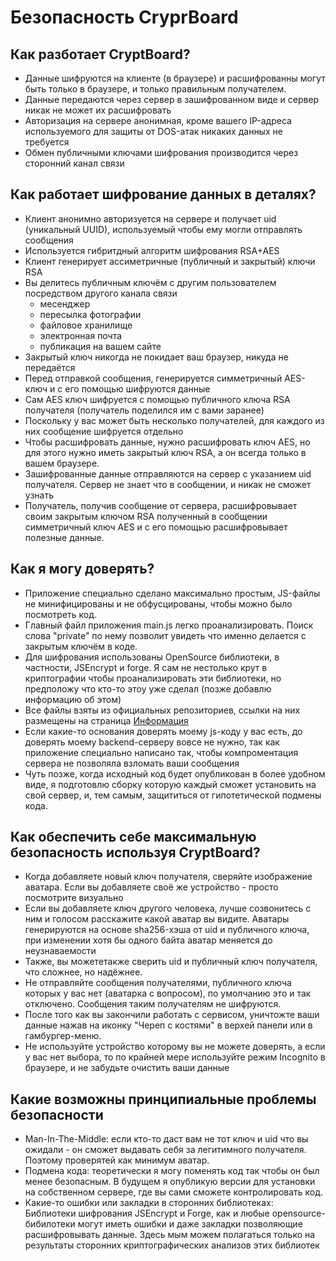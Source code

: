# Безопасность CryprBoard

## Как разботает CryptBoard?

* Данные шифруются на клиенте (в браузере) и расшифрованны могут быть только в браузере, и только правильным получателем.
* Данные передаются через сервер в зашифрованном виде и сервер никак не может их расшифровать
* Авторизация на сервере анонимная, кроме вашего IP-адреса используемого для защиты от DOS-атак никаких данных не требуется
* Обмен публичными ключами шифрования производится через сторонний канал связи

## Как работает шифрование данных в деталях?

* Клиент анонимно авторизуется на сервере и получает uid (уникальный UUID), используемый чтобы ему могли отправлять сообщения
* Используется гибритдный алгоритм шифрования RSA+AES
* Клиент генерирует ассиметричные (публичный и закрытый) ключи RSA
* Вы делитесь публичным ключём с другим пользователем посредством другого канала связи 
    * месенджер
    * пересылка фотографии
    * файловое хранилище
    * электронная почта
    * публикация на вашем сайте
* Закрытый ключ никогда не покидает ваш браузер, никуда не передаётся
* Перед отправкой сообщения, генерируется симметричный AES-ключ и с его помощью шифруются данные  
* Сам AES ключ шифруется с помощью публичного ключа RSA получателя (получатель поделился им с вами заранее)
* Поскольку у вас может быть несколько получателей, для каждого из них сообщение шифруется отдельно
* Чтобы расшифровать данные, нужно расшифровать ключ AES, но для этого нужно иметь закрытый ключ RSA, а он всегда только в вашем браузере.
* Зашифрованные данные отправляются на сервер с указанием uid получателя. Сервер не знает что в сообщении, и никак не сможет узнать
* Получатель, получив сообщение от сервера, расшифровывает своим закрытым ключом RSA полученный в сообщении симметричный ключ AES и с его помощью расшифровывает полезные данные.

## Как я могу доверять?

* Приложение специально сделано максимально простым, JS-файлы не минифицированы и не обфусцированы, чтобы можно было посмотреть код.
* Главный файл приложения main.js легко проанализировать. Поиск слова "private" по нему позволит увидеть что именно делается с закрытым ключём в коде.
* Для шифрования использованы OpenSource библиотеки, в частности, JSEncrypt и forge. Я сам не нестолько крут в криптографии чтобы проанализировать эти библиотеки, 
но предположу что кто-то этоу уже сделал (позже добавлю информацию об этом) 
* Все файлы взяты из официальных репозиториев, ссылки на них размещены на страница <a href='#about'>Информация</a>
* Если какие-то основания доверять моему js-коду у вас есть, до доверять моему backend-серверу вовсе не нужно, так как приложение специально написано так, чтобы 
компроментация сервера не позволяла взломать ваши сообщения
* Чуть позже, когда исходный код будет опубликован в более удобном виде, я подготовлю сборку которую каждый сможет установить на свой сервер, и, тем самым, защититься от гипотетической подмены кода.

## Как обеспечить себе максимальную безопасность используя CryptBoard?

* Когда добавляете новый ключ получателя, сверяйте изображение аватара. Если вы добавляете своё же устройство - просто посмотрите визуально
* Если вы добавляете ключ другого человека, лучше созвонитесь с ним и голосом расскажите какой аватар вы видите. Аватары генерируются на основе sha256-хэша от uid и публичного ключа, при изменении хотя бы одного байта аватар меняется до неузнаваемости
* Также, вы можететакже сверить uid и публичный ключ получателя, что сложнее, но надёжнее.
* Не отправляйте сообщения получателями, публичного ключа которых у вас нет (аватарка с вопросом), по умолчанию это и так отключено. Сообщения таким получателям не шифруются.
* После того как вы закончили работать с сервисом, уничтожте ваши данные нажав на иконку "Череп с костями" в верхей панели или в гамбургер-меню.
* Не используйте устройство которому вы не можете доверять, а если у вас нет выбора, то по крайней мере используйте режим Incognito в браузере, и не забудьте очистить ваши данные

## Какие возможны принципиальные проблемы безопасности

* Man-In-The-Middle: если кто-то даст вам не тот ключ и uid что вы ожидали - он сможет выдавать себя за легитимного получателя. Поэтому проверятей как минимум аватар.
* Подмена кода: теоретически я могу поменять код так чтобы он был менее безопасным. В будущем я опубликую версии для установки на собственном сервере, где вы сами сможете контролировать код.
* Какие-то ошибки или закладки в сторонних библиотеках: Библиотеки шифрования JSEncrypt и Forge, как и любые opensource-бибилотеки могут иметь ошибки и даже закладки позволяющие расшифровывать данные. Здесь мым можем полагаться только на результаты сторонних криптографических анализов этих библиотек 